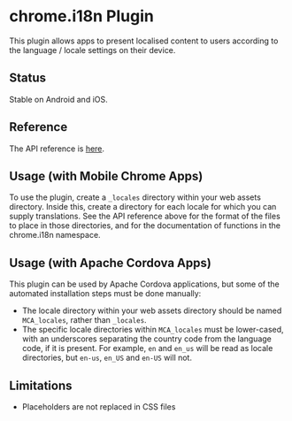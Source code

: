 # chrome.i18n Plugin

This plugin allows apps to present localised content to users according to the language / locale settings on their device.

## Status

Stable on Android and iOS.

## Reference

The API reference is [here](https://developer.chrome.com/apps/i18n.html).

## Usage (with Mobile Chrome Apps)

To use the plugin, create a `_locales` directory within your web assets directory. Inside this, create a directory for each locale for which you can supply translations. See the API reference above for the format of the files to place in those directories, and for the documentation of functions in the chrome.i18n namespace.

## Usage (with Apache Cordova Apps)

This plugin can be used by Apache Cordova applications, but some of the automated installation steps must be done manually:

  * The locale directory within your web assets directory should be named `MCA_locales`, rather than `_locales`.
  * The specific locale directories within `MCA_locales` must be lower-cased, with an underscores separating the country code from the language code, if it is present. For example, `en` and `en_us` will be read as locale directories, but `en-us`, `en_US` and `en-US` will not.

## Limitations

* Placeholders are not replaced in CSS files
